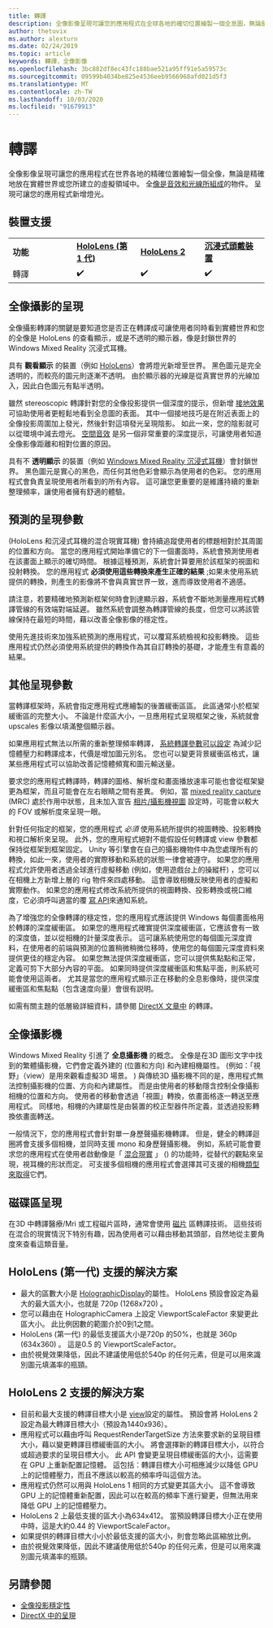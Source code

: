 ```yaml
---
title: 轉譯
description: 全像影像呈現可讓您的應用程式在全球各地的確切位置繪製一個全息圖，無論是精確地放在實體世界或您所建立的虛擬領域內。
author: thetuvix
ms.author: alexturn
ms.date: 02/24/2019
ms.topic: article
keywords: 轉譯，全像影像
ms.openlocfilehash: 3bc882df8ec43fc188bae521a95ff91e5a59573c
ms.sourcegitcommit: 09599b4034be825e4536eeb9566968afd021d5f3
ms.translationtype: MT
ms.contentlocale: zh-TW
ms.lasthandoff: 10/03/2020
ms.locfileid: "91679913"
---
```

# <a name="rendering"></a>轉譯

全像影像呈現可讓您的應用程式在世界各地的精確位置繪製一個全像，無論是精確地放在實體世界或您所建立的虛擬領域中。 全[像是音效和光線所組成](../../discover/hologram.md)的物件。 呈現可讓您的應用程式新增燈光。

## <a name="device-support"></a>裝置支援

<table>
    <colgroup>
    <col width="25%" />
    <col width="25%" />
    <col width="25%" />
    <col width="25%" />
    </colgroup>
    <tr>
        <td><strong>功能</strong></td>
        <td><a href="../../hololens-hardware-details.md"><strong>HoloLens (第 1 代)</strong></a></td>
        <td><a href="https://docs.microsoft.com/hololens/hololens2-hardware"><strong>HoloLens 2</strong></td>
        <td><a href="../../discover/immersive-headset-hardware-details.md"><strong>沉浸式頭戴裝置</strong></a></td>
    </tr>
     <tr>
        <td>轉譯</td>
        <td>✔️</td>
        <td>✔️</td>
        <td>✔️</td>
    </tr>
</table>

## <a name="holographic-rendering"></a>全像攝影的呈現

全像攝影轉譯的關鍵是要知道您是否正在轉譯成可讓使用者同時看到實體世界和您的全像是 HoloLens 的查看顯示，或是不透明的顯示器，像是封鎖世界的 Windows Mixed Reality 沉浸式耳機。

具有 **觀看顯示** 的裝置（例如 [HoloLens](../../hololens-hardware-details.md)）會將燈光新增至世界。 黑色圖元是完全透明的，而較亮的圖元則逐漸不透明。 由於顯示器的光線是從真實世界的光線加入，因此白色圖元有點半透明。

雖然 stereoscopic 轉譯針對您的全像投影提供一個深度的提示，但新增 [接地效果](../../design/interaction-fundamentals.md) 可協助使用者更輕鬆地看到全息圖的表面。 其中一個接地技巧是在附近表面上的全像投影周圍加上發光，然後針對這項發光呈現陰影。 如此一來，您的陰影就可以從環境中減去燈光。 [空間音效](../../design/spatial-sound.md) 是另一個非常重要的深度提示，可讓使用者知道全像影像距離和相對位置的原因。

具有不 **透明顯示** 的裝置（例如 [Windows Mixed Reality 沉浸式耳機](../../discover/immersive-headset-hardware-details.md)）會封鎖世界。 黑色圖元是實心的黑色，而任何其他色彩會顯示為使用者的色彩。 您的應用程式會負責呈現使用者所看到的所有內容。 這可讓您更重要的是維護持續的重新整理頻率，讓使用者擁有舒適的體驗。

## <a name="predicted-rendering-parameters"></a>預測的呈現參數

 (HoloLens 和沉浸式耳機的混合現實耳機) 會持續追蹤使用者的標題相對於其周圍的位置和方向。 當您的應用程式開始準備它的下一個畫面時，系統會預測使用者在該畫面上顯示的確切時間。 根據這種預測，系統會計算要用於該框架的視圖和投射轉換。 您的應用程式 **必須使用這些轉換來產生正確的結果** ;如果未使用系統提供的轉換，則產生的影像將不會與真實世界一致，進而導致使用者不適感。

請注意，若要精確地預測新框架何時會到達顯示器，系統會不斷地測量應用程式轉譯管線的有效端對端延遲。 雖然系統會調整為轉譯管線的長度，但您可以將該管線保持在最短的時間，藉以改善全像影像的穩定性。

使用先進技術來加強系統預測的應用程式，可以覆寫系統檢視和投影轉換。 這些應用程式仍然必須使用系統提供的轉換作為其自訂轉換的基礎，才能產生有意義的結果。

## <a name="other-rendering-parameters"></a>其他呈現參數

當轉譯框架時，系統會指定應用程式應繪製的後置緩衝區區。 此區通常小於框架緩衝區的完整大小。 不論是什麼區大小，一旦應用程式呈現框架之後，系統就會 upscales 影像以填滿整個顯示器。

如果應用程式無法以所需的重新整理頻率轉譯， [系統轉譯參數可以設定](https://docs.microsoft.com/uwp/api/Windows.Graphics.Holographic.HolographicViewConfiguration#Windows_Graphics_Holographic_HolographicViewConfiguration) 為減少記憶體壓力和轉譯成本，代價是增加圖元別名。 您也可以變更背景緩衝區格式，讓某些應用程式可以協助改善記憶體頻寬和圖元輸送量。

要求您的應用程式轉譯時，轉譯的圖格、解析度和畫面播放速率可能也會從框架變更為框架，而且可能會在左右眼睛之間有差異。 例如，當 [mixed reality capture](../../mixed-reality-capture.md) (MRC) 處於作用中狀態，且未加入宣告 [相片/攝影機視圖](https://docs.microsoft.com/uwp/api/Windows.Graphics.Holographic.HolographicViewConfigurationKind#Windows_Graphics_Holographic_HolographicViewConfigurationKind) 設定時，可能會以較大的 FOV 或解析度來呈現一眼。

針對任何指定的框架，您的應用程式 *必須* 使用系統所提供的視圖轉換、投影轉換和視口解析來呈現。 此外，您的應用程式絕對不能假設任何轉譯或 view 參數都保持從框架到框架固定。 Unity 等引擎會在自己的攝影機物件中為您處理所有的轉換，如此一來，使用者的實際移動和系統的狀態一律會被遵守。 如果您的應用程式允許使用者透過全球進行虛擬移動 (例如，使用遊戲台上的操縱杆) ，您可以在相機上方新增上層的 rig 物件來四處移動。 這會導致相機反映使用者的虛擬和實際動作。 如果您的應用程式修改系統所提供的視圖轉換、投影轉換或視口維度，它必須呼叫適當的覆 [寫 API](https://docs.microsoft.com/uwp/api/Windows.Graphics.Holographic.HolographicCameraPose#Windows_Graphics_Holographic_HolographicCameraPose)來通知系統。

為了增強您的全像轉譯的穩定性，您的應用程式應該提供 Windows 每個畫面格用於轉譯的深度緩衝區。 如果您的應用程式確實提供深度緩衝區，它應該會有一致的深度值，並以從相機的計量深度表示。 這可讓系統使用您的每個圖元深度資料，在使用者的前端與預測的位置稍微稍微位移時，使用您的每個圖元深度資料來提供更佳的穩定內容。 如果您無法提供深度緩衝區，您可以提供焦點點和正常，定義可剪下大部分內容的平面。 如果同時提供深度緩衝區和焦點平面，則系統可能會使用這兩者。 尤其是當您的應用程式顯示正在移動的全息影像時，提供深度緩衝區和焦點點（包含速度向量）會很有説明。

如需有關主題的低層級詳細資料，請參閱 [DirectX 文章中](../native/rendering-in-directx.md) 的轉譯。

## <a name="holographic-cameras"></a>全像攝影機

Windows Mixed Reality 引進了 **全息攝影機** 的概念。 全像是在3D 圖形文字中找到的繁體攝影機，它們會定義外建的 (位置和方向) 和內建相機屬性。  (例如：「視野」（view）是用來觀看虛擬3D 場景。 ) 與傳統3D 攝影機不同的是，應用程式無法控制攝影機的位置、方向和內建屬性。 而是由使用者的移動隱含控制全像攝影相機的位置和方向。 使用者的移動會透過「視圖」轉換，依畫面格逐一轉送至應用程式。 同樣地，相機的內建屬性是由裝置的校正型器件所定義，並透過投影轉換依畫面轉送。

一般情況下，您的應用程式會針對單一身歷聲攝影機轉譯。 但是，健全的轉譯迴圈將會支援多個相機，並同時支援 mono 和身歷聲攝影機。 例如，系統可能會要求您的應用程式在使用者啟動像是「 [混合現實](../../mixed-reality-capture.md) 」 () 的功能時，從替代的觀點來呈現，視耳機的形狀而定。 可支援多個相機的應用程式會選擇其可支援的相機[類型](https://docs.microsoft.com/uwp/api/Windows.Graphics.Holographic.HolographicViewConfigurationKind#Windows_Graphics_Holographic_HolographicViewConfigurationKind)[來取得](https://docs.microsoft.com/uwp/api/Windows.Graphics.Holographic.HolographicViewConfiguration#Windows_Graphics_Holographic_HolographicViewConfiguration)它們。

## <a name="volume-rendering"></a>磁碟區呈現

在3D 中轉譯醫療/Mri 或工程磁片區時，通常會使用 [磁片](volume-rendering.md) 區轉譯技術。 這些技術在混合的現實情況下特別有趣，因為使用者可以藉由移動其頭部，自然地從主要角度來查看這類音量。

## <a name="supported-resolutions-on-hololens-1st-gen"></a>HoloLens (第一代) 支援的解決方案

* 最大的區數大小是 [HolographicDisplay](https://docs.microsoft.com/uwp/api/windows.graphics.holographic.holographicdisplay)的屬性。 HoloLens 預設會設定為最大的最大區大小，也就是 720p (1268x720) 。
* 您可以藉由在 HolographicCamera 上設定 ViewportScaleFactor 來變更此區大小。 此比例因數的範圍介於0到1之間。
* HoloLens (第一代) 的最低支援區大小是720p 的50%，也就是 360p (634x360) 。 這是0.5 的 ViewportScaleFactor。
* 由於視覺效果降低，因此不建議使用低於540p 的任何元素，但是可以用來識別圖元填滿率的瓶頸。

## <a name="supported-resolutions-on-hololens-2"></a>HoloLens 2 支援的解決方案

* 目前和最大支援的轉譯目標大小是 [view](https://docs.microsoft.com/uwp/api/Windows.Graphics.Holographic.HolographicViewConfiguration#Windows_Graphics_Holographic_HolographicViewConfiguration)設定的屬性。 預設會將 HoloLens 2 設定為最大轉譯目標大小（預設為1440x936）。
* 應用程式可以藉由呼叫 RequestRenderTargetSize 方法來要求新的呈現目標大小，藉以變更轉譯目標緩衝區的大小。 將會選擇新的轉譯目標大小，以符合或超過要求的呈現目標大小。 此 API 會變更呈現目標緩衝區的大小，這需要在 GPU 上重新配置記憶體。 這包括：轉譯目標大小可相應減少以降低 GPU 上的記憶體壓力，而且不應該以較高的頻率呼叫這個方法。
* 應用程式仍然可以用與 HoloLens 1 相同的方式變更其區大小。 這不會導致 GPU 上的記憶體重新配置，因此可以在較高的頻率下進行變更，但無法用來降低 GPU 上的記憶體壓力。
* HoloLens 2 上最低支援的區大小為634x412。 當預設轉譯目標大小正在使用中時，這是大約0.44 的 ViewportScaleFactor。
* 如果提供的轉譯目標大小小於最低支援的區大小，則會忽略此區縮放比例。
* 由於視覺效果降低，因此不建議使用低於540p 的任何元素，但是可以用來識別圖元填滿率的瓶頸。



## <a name="see-also"></a>另請參閱
* [全像投影穩定性](hologram-stability.md)
* [DirectX 中的呈現](../native/rendering-in-directx.md)
